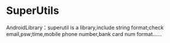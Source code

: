 # SuperUtils
AndroidLibrary：superutil is a library,include string format;check email,psw;time,mobile phone number,bank card num format……
